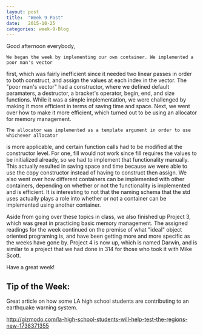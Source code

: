 ```yaml
---
layout: post
title:  "Week 9 Post"
date:   2015-10-25
categories: week-9-Blog
---
```

Good afternoon everybody,

	We began the week by implementing our own container. We implemented a poor man's vector
first, which was fairly inefficient since it needed two linear passes in order to both 
construct, and assign the values at each index in the vector. The "poor man's vector" had
a constructor, where we defined default paramaters, a destructor, a bracket's operator,
begin, end, and size functions. While it was a simple implementation, we were challenged
by making it more efficient in terms of saving time and space. Next, we went over how to make
it more efficient, which turned out to be using an allocator for memory management. 

	The allocator was implemented as a template argument in order to use whichever allocator
is more applicable, and certain function calls had to be modified at the constructor level.
For one, fill would not work since fill requires the values to be initialized already, 
so we had to implement that functionality manually. This actually resulted in saving
space and time because we were able to use the copy constructor instead of having to 
construct then assign. We also went over how different containers can be implemented
with other containers, depending on whether or not the functionality is implemented
and is efficient. It is interesting to not that the naming schema that the std uses 
actually plays a role into whether or not a container can be implemented using another 
container. 

Aside from going over these topics in class, we also finished up Project 3, which was
great in practicing basic memory management. The assigned readings for the week continued
on the premise of what "ideal" object oriented programing is, and have been getting
more and more specific as the weeks have gone by. Project 4 is now up, which is named 
Darwin, and is similar to a project that we had done in 314 for those who took it with 
Mike Scott. 

Have a great week!

<h2>Tip of the Week: </h2>
Great article on how some LA high school students are contributing to an earthquake 
warning system. 

http://gizmodo.com/la-high-school-students-will-help-test-the-regions-new-1738371355
